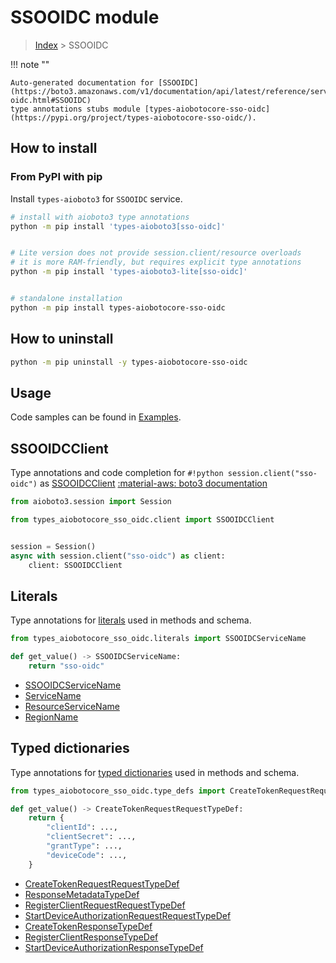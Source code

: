 # SSOOIDC module

> [Index](../README.md) > SSOOIDC


!!! note ""

    Auto-generated documentation for [SSOOIDC](https://boto3.amazonaws.com/v1/documentation/api/latest/reference/services/sso-oidc.html#SSOOIDC)
    type annotations stubs module [types-aiobotocore-sso-oidc](https://pypi.org/project/types-aiobotocore-sso-oidc/).

## How to install



### From PyPI with pip

Install `types-aioboto3` for `SSOOIDC` service.

```bash
# install with aioboto3 type annotations
python -m pip install 'types-aioboto3[sso-oidc]'


# Lite version does not provide session.client/resource overloads
# it is more RAM-friendly, but requires explicit type annotations
python -m pip install 'types-aioboto3-lite[sso-oidc]'


# standalone installation
python -m pip install types-aiobotocore-sso-oidc
```



## How to uninstall

```bash
python -m pip uninstall -y types-aiobotocore-sso-oidc
```

## Usage

Code samples can be found in [Examples](./usage.md).

## SSOOIDCClient

Type annotations and code completion for  `#!python session.client("sso-oidc")` as [SSOOIDCClient](./client.md)
[:material-aws: boto3 documentation](https://boto3.amazonaws.com/v1/documentation/api/latest/reference/services/sso-oidc.html#SSOOIDC.Client)

```python title="Usage example"
from aioboto3.session import Session

from types_aiobotocore_sso_oidc.client import SSOOIDCClient


session = Session()
async with session.client("sso-oidc") as client:
    client: SSOOIDCClient
```








## Literals

Type annotations for [literals](./literals.md) used in methods and schema.

```python title="Usage example"
from types_aiobotocore_sso_oidc.literals import SSOOIDCServiceName

def get_value() -> SSOOIDCServiceName:
    return "sso-oidc"
```

- [SSOOIDCServiceName](./literals.md#ssooidcservicename)
- [ServiceName](./literals.md#servicename)
- [ResourceServiceName](./literals.md#resourceservicename)
- [RegionName](./literals.md#regionname)




## Typed dictionaries

Type annotations for [typed dictionaries](./type_defs.md) used in methods and schema.

```python title="Usage example"
from types_aiobotocore_sso_oidc.type_defs import CreateTokenRequestRequestTypeDef

def get_value() -> CreateTokenRequestRequestTypeDef:
    return {
        "clientId": ...,
        "clientSecret": ...,
        "grantType": ...,
        "deviceCode": ...,
    }
```

- [CreateTokenRequestRequestTypeDef](./type_defs.md#createtokenrequestrequesttypedef)
- [ResponseMetadataTypeDef](./type_defs.md#responsemetadatatypedef)
- [RegisterClientRequestRequestTypeDef](./type_defs.md#registerclientrequestrequesttypedef)
- [StartDeviceAuthorizationRequestRequestTypeDef](./type_defs.md#startdeviceauthorizationrequestrequesttypedef)
- [CreateTokenResponseTypeDef](./type_defs.md#createtokenresponsetypedef)
- [RegisterClientResponseTypeDef](./type_defs.md#registerclientresponsetypedef)
- [StartDeviceAuthorizationResponseTypeDef](./type_defs.md#startdeviceauthorizationresponsetypedef)

